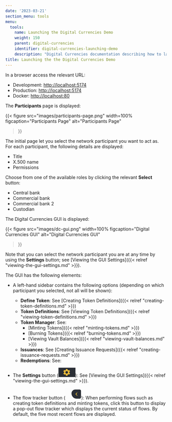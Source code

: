 ```yaml
---
date: '2023-03-21'
section_menu: tools
menu:
  tools:
    name: Launching the Digital Currencies Demo
    weight: 150
    parent: digital-currencies
    identifier: digital-currencies-launching-demo
    description: "Digital Currencies documentation describing how to launch the Digital Currencies demo"
title: Launching the the Digital Currencies Demo
---
```


In a browser access the relevant URL:

* Development: [http://localhost:5174](http://localhost:5174)
* Production: [http://localhost:5174](http://localhost:4173)
* Docker: [http://localhost:80](http://localhost:80)

The **Participants** page is displayed:

{{< 
      figure
	  src="images/participants-page.png"
      width=100%
	  figcaption="Participants Page"
	  alt="Participants Page"
>}}

The initial page let you select the network participant you want to act as. For each participant, the following details are displayed:

* Title
* X.500 name
* Permissions

Choose from one of the available roles by clicking the relevant **Select** button:

* Central bank
* Commercial bank
* Commercial bank 2
* Custodian

The Digital Currencies GUI is displayed:

{{< 
      figure
	  src="images/dc-gui.png"
      width=100%
	  figcaption="Digital Currencies GUI"
	  alt="Digital Currencies GUI"
>}}

Note that you can select the network participant you are at any time by using the **Settings** button; see [Viewing the GUI Settings]({{< relref "viewing-the-gui-settings.md" >}}).

The GUI has the following elements:

* A left-hand sidebar contains the following options (depending on which participant you selected, not all will be shown):
  * **Define Token**: See [Creating Token Definitions]({{< relref "creating-token-definitions.md" >}})
  * **Token Definitions**: See [Viewing Token Definitions]({{< relref "viewing-token-definitions.md" >}})
  * **Token Manager**: See:
    * [Minting Tokens]({{< relref "minting-tokens.md" >}})
    * [Burning Tokens]({{< relref "burning-tokens.md" >}})
    * [Viewing Vault Balances]({{< relref "viewing-vault-balances.md" >}})
  * **Issuances**: See [Creating Issuance Requests]({{< relref "creating-issuance-requests.md"  >}})
  * **Redemptions**: See:
    
* The **Settings** button (![](images/setting-buttons.png)): See [Viewing the GUI Settings]({{< relref "viewing-the-gui-settings.md" >}}). 
* The flow tracker button (![](images/flow-drawer-button.png)): When performing flows such as creating token definitions and minting tokens, click this button to display a pop-out flow tracker which displays the current status of flows. By default, the five most recent flows are displayed.
  

